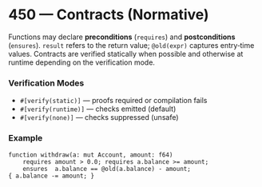 # 450 — Contracts (Normative)

Functions may declare **preconditions** (`requires`) and **postconditions**
(`ensures`). `result` refers to the return value; `@old(expr)` captures entry‑time
values. Contracts are verified statically when possible and otherwise at runtime
depending on the verification mode.

### Verification Modes
- `#[verify(static)]` — proofs required or compilation fails
- `#[verify(runtime)]` — checks emitted (default)
- `#[verify(none)]` — checks suppressed (unsafe)

### Example
```cantrip
function withdraw(a: mut Account, amount: f64)
    requires amount > 0.0; requires a.balance >= amount;
    ensures  a.balance == @old(a.balance) - amount;
{ a.balance -= amount; }
```
